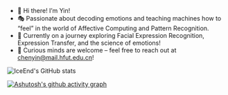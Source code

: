 - 👋 Hi there! I’m Yin!
- 🎭 Passionate about decoding emotions and teaching machines how to “feel” in the world of Affective Computing and Pattern Recognition.
- 🚀 Currently on a journey exploring Facial Expression Recognition, Expression Transfer, and the science of emotions!
- 💬 Curious minds are welcome – feel free to reach out at chenyin@mail.hfut.edu.cn!


![IceEnd's GitHub stats](https://github-immortality.vercel.app/api?username=cyinen)

[![Ashutosh's github activity graph](https://github-readme-activity-graph.vercel.app/graph?username=cyinen&bg_color=ffffff&color=9e4c98&line=4c9e9d&point=403d3d&area=true&hide_border=true)](https://github.com/ashutosh00710/github-readme-activity-graph)

